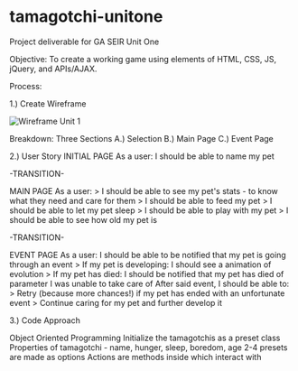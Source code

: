 # tamagotchi-unitone
Project deliverable for GA SEIR Unit One



Objective:
To create a working game using elements of HTML, CSS, JS, jQuery, and APIs/AJAX.

Process:

1.) Create Wireframe 

![Wireframe Unit 1](https://user-images.githubusercontent.com/92316626/142738419-cc1a753b-4709-411a-ab3a-57b1e779d3b7.png)

  Breakdown:
  Three Sections
    A.) Selection
    B.) Main Page
    C.) Event Page
    
2.) User Story
  INITIAL PAGE 
  As a user:
    I should be able to name my pet
    
    
  -TRANSITION-
  
  MAIN PAGE
  As a user:
    > I should be able to see my pet's stats - to know what they need and care for them
      > I should be able to feed my pet
      > I should be able to let my pet sleep
      > I should be able to play with my pet
    > I should be able to see how old my pet is
    
  -TRANSITION-
  
  EVENT PAGE
  As a user: 
    I should be able to be notified that my pet is going through an event
      > If my pet is developing: I should see a animation of evolution
      > If my pet has died: I should be notified that my pet has died of parameter I was unable to take care of
    After said event, I should be able to:
      > Retry (because more chances!) if my pet has ended with an unfortunate event
      > Continue caring for my pet and further develop it
      
   
      
3.) Code Approach

  Object Oriented Programming 
    Initialize the tamagotchis as a preset class
    Properties of tamagotchi - name, hunger, sleep, boredom, age
    2-4 presets are made as options
    Actions are methods inside which interact with 
  


